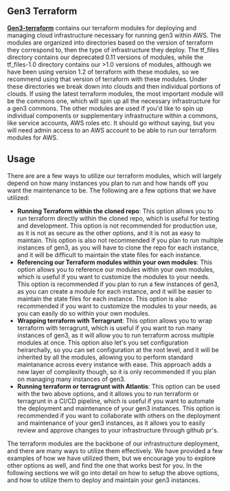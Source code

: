 ## Gen3 Terraform

[**Gen3-terraform**](https://github.com/uc-cdis/gen3-terraform) contains our terraform modules for deploying and managing cloud infrastructure necessary for running gen3 within AWS. The modules are organized into directories based on the version of terraform they correspond to, then the type of infrastructure they deploy. The tf_files directory contains our deprecated 0.11 versions of modules, while the tf_files-1.0 directory contains our >1.0 versions of modules, although we have been using version 1.2 of terraform with these modules, so we recommend using that version of terraform with these modules. Under these directories we break down into clouds and then individual portions of clouds. If using the latest terraform modules, the most important module will be the commons one, which will spin up all the necessary infrastructure for a gen3 commons. The other modules are used if you'd like to spin up individual components or supplementary infrastructure within a commons, like service accounts, AWS roles etc. It should go without saying, but you will need admin access to an AWS account to be able to run our terraform modules for AWS.

## Usage

There are are a few ways to utilize our terraform modules, which will largely depend on how many instances you plan to run and how hands off you want the maintenance to be. The following are a few options that we have utilized:

- **Running Terraform within the cloned repo**: This option allows you to run terraform directly within the cloned repo, which is useful for testing and development. This option is not recommended for production use, as it is not as secure as the other options, and it is not as easy to maintain. This option is also not recommended if you plan to run multiple instances of gen3, as you will have to clone the repo for each instance, and it will be difficult to maintain the state files for each instance.
- **Referencing our Terraform modules within your own modules**: This option allows you to reference our modules within your own modules, which is useful if you want to customize the modules to your needs. This option is recommended if you plan to run a few instances of gen3, as you can create a module for each instance, and it will be easier to maintain the state files for each instance. This option is also recommended if you want to customize the modules to your needs, as you can easily do so within your own modules.
- **Wrapping terraform with Terragrunt**: This option allows you to wrap terraform with terragrunt, which is useful if you want to run many instances of gen3, as it will allow you to run terraform across multiple modules at once. This option also let's you set configuration heirarchally, so you can set configuration at the root level, and it will be inherited by all the modules, allowing you to perform standard maintanance across every instance with ease. This approach adds a new layer of complexity though, so it is only recommended if you plan on managing many instances of gen3.
- **Running terraform or terragrunt with Atlantis**: This option can be used with the two above options, and it allows you to run terraform or terragrunt in a CI/CD pipeline, which is useful if you want to automate the deployment and maintenance of your gen3 instances. This option is recommended if you want to collaborate with others on the deployment and maintenance of your gen3 instances, as it allows you to easily review and approve changes to your infrastructure through github pr's.

The terraform modules are the backbone of our infrastructure deployment, and there are many ways to utilize them effectively. We have provided a few examples of how we have utilized them, but we encourage you to explore other options as well, and find the one that works best for you. In the following sections we will go into detail on how to setup the above options, and how to utilize them to deploy and maintain your gen3 instances.
